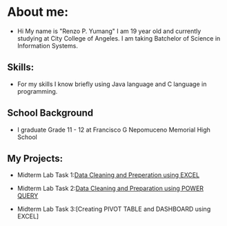 # About me:
- Hi My name is "Renzo P. Yumang" I am 19 year old and currently studying at City College of Angeles. I am taking Batchelor of Science in Information Systems.

## Skills:
- For my skills I know briefly using Java language and C language in programming.

## School Background
- I graduate Grade 11 - 12 at Francisco G Nepomuceno Memorial High School

## My Projects:
- Midterm Lab Task 1:[Data Cleaning and Preperation using EXCEL](https://github.com/Zomue/Zomue/blob/main/Midterm%20Lab%20Task/README.md) 

- Midterm Lab Task 2:[Data Cleaning and Preparation using POWER QUERY](https://github.com/Zomue/Zomue/blob/main/Midterm%20Lab%20Task%202/READ.md)

- Midterm Lab Task 3:[Creating PIVOT TABLE and DASHBOARD using EXCEL]
